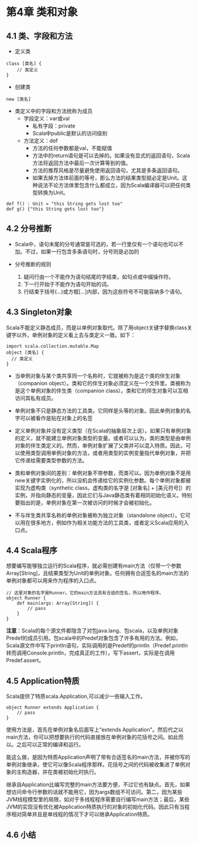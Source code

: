 # 第4章 类和对象
>

## 4.1 类、字段和方法
* 定义类
```
class [类名] {
    // 类定义
}
```
* 创建类
```
new [类名]
```
* 类定义中的字段和方法统称为成员
  * 字段定义：var或val
    * 私有字段：private
    * Scala中public是默认的访问级别
  * 方法定义：def
    * 方法的任何参数都是val，不能赋值
    * 方法中的return语句是可以去掉的。如果没有显式的返回语句，Scala方法将返回方法中最后一次计算等到的值。
    * 方法的推荐风格是尽量避免使用返回语句，尤其是多条返回语句。
    * 如果去掉方法体前面的等号，那么方法的结果类型就必定是Unit。这种说法不论方法体里包含什么都成立，因为Scala编译器可以把任何类型转换为Unit。
```
def f() : Unit = "this String gets lost too"
def g() {"this String gets lost too"}
```

## 4.2 分号推断
* Scala中，语句末尾的分号通常是可选的，若一行里仅有一个语句也可以不加。不过，如果一行包含多条语句时，分号则是必加的

* 分号推断的规则
  1. 疑问行由一个不能作为语句结尾的字结束，如句点或中缀操作符。
  2. 下一行开始于不能作为语句开始的词。
  3. 行结束于括号\(\.\.\.\)或方框\[\.\.\.\]内部，因为这些符号不可能容纳多个语句。

## 4.3 Singleton对象
Scala不能定义静态成员，而是以单例对象取代。除了用object关键字替换class关键字以外，单例对象的定义看上去与类定义一致。如下：
```
import scala.collection.mutable.Map
object [类名] {
  // 类定义
}
```

* 当单例对象与某个类共享同一个名称时，它就被称为是这个类的伴生对象（companion object）。类和它的伴生对象必须定义在一个文件里。类被称为是这个单例对象的伴生类（companion class）。类和它的伴生对象可以互相访问其私有成员。

* 单例对象不只是静态方法的工具类。它同样是头等的对象。因此单例对象的名字可以被看作是贴在对象上的名签

* 定义单例对象并没有定义类型（在Scala的抽象层次上说）。如果只有单例对象的定义，就不能建立单例对象类型的变量。或者可以认为，类的类型是由单例对象的伴生类定义的。然而，单例对象扩展了父类并可以混入特质。因此，可以使用类型调用单例对象的方法，或者用类型的实例变量指代单例对象，并把它传递给需要类型参数的方法。

* 类和单例对象间的差别：单例对象不带参数，而类可以。因为单例对象不是用new关键字实例化的，所以没机会传递给它的实例化参数。每个单例对象都被实现为虚构类（synthetic class，虚构类的名字是 \[对象名\] \+ \[美元符号\]）的实例，并指向静态的变量，因此它们与Java静态类有着相同初始化语义。特别要指出的是，单例对象在第一次被访问的时候才会被初始化。

* 不与伴生类共享名称的单例对象被称为独立对象（standalone object）。它可以用在很多地方，例如作为相关功能方法的工具类，或者定义Scala应用的入口点。

## 4.4 Scala程序
想要编写能够独立运行的Scala程序，就必需创建有main方法（仅带一个参数Array\[String\]，且结果类型为Unit的单例对象。任何拥有合适签名的main方法的单例对象都可以用来作为程序的入口点。
```
// 这里对象的名字是Runner。它的main方法具有合适的签名，所以用作程序。
object Runner {
    def main(args: Array[String]) {
        // pass
    }
}
```
**注意**：Scala的每个源文件都隐含了对包java\.lang、包scala，以及单例对象Predef的成员引用。包scala中的Predef对象包含了许多有用的方法。例如，Scala源文件中写下println语句，实际调用的是Predef的println（Predef\.println 转而调用Console\.println，完成真正的工作）。写下assert，实际是在调用Predef\.assert。


## 4.5 Application特质
Scala提供了特质scala\.Application,可以减少一些输入工作。
```
object Runner extends Application {
    // pass
}
```
使用方法是，首先在单例对象名后面写上“extends Application"。然后代之以main方法，你可以把想要执行的代码直接放在单例对象的花括号之间。如此而以。之后可以正常的编译和运行。

能这么做，是因为特质Application声明了带有合适签名的main方法，并被你写的单例对象继承，使它可以像Scala程序那样。花括号之间的代码被收集进了单例对象的主构造器，并在类被初始化时执行。

继承自Application比编写完整的main方法要方便，不过它也有缺点。首先，如果想访问命令行参数的话就不能用它，因为args数组不可访问。第二，因为某些JVM线程模型里的局限，如对于多线程程序需要自行编写main方法；最后，某些JVM的实现没有优化被Application特质执行的对象的初始化代码。因此只有当程序相对简单并且是单线程的情况下才可以继承Application特质。

## 4.6 小结